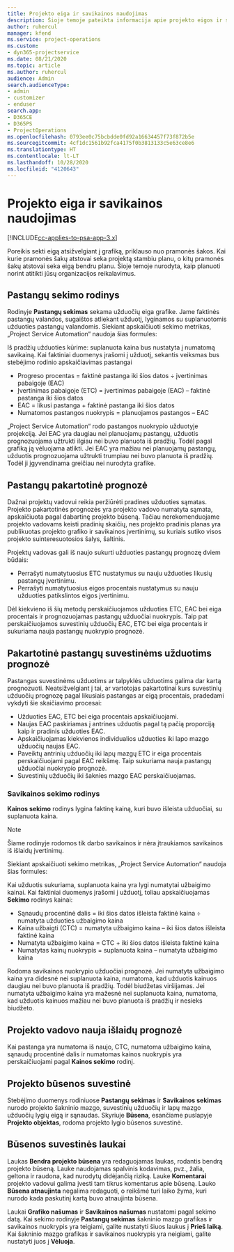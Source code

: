 ```yaml
---
title: Projekto eiga ir savikainos naudojimas
description: Šioje temoje pateikta informacija apie projekto eigos ir sąnaudų sekimą.
author: ruhercul
manager: kfend
ms.service: project-operations
ms.custom:
- dyn365-projectservice
ms.date: 08/21/2020
ms.topic: article
ms.author: ruhercul
audience: Admin
search.audienceType:
- admin
- customizer
- enduser
search.app:
- D365CE
- D365PS
- ProjectOperations
ms.openlocfilehash: 0793ee0c75bcbdde0fd92a16634457f73f872b5e
ms.sourcegitcommit: 4cf1dc1561b92fca4175f0b3813133c5e63ce8e6
ms.translationtype: HT
ms.contentlocale: lt-LT
ms.lasthandoff: 10/28/2020
ms.locfileid: "4120643"
---
```

# <a name="project-progress-and-cost-consumption"></a>Projekto eiga ir savikainos naudojimas

[!INCLUDE[cc-applies-to-psa-app-3.x](../includes/cc-applies-to-psa-app-3x.md)]

Poreikis sekti eigą atsižvelgiant į grafiką, priklauso nuo pramonės šakos. Kai kurie pramonės šakų atstovai seka projektą stambiu planu, o kitų pramonės šakų atstovai seka eigą bendru planu. Šioje temoje nurodyta, kaip planuoti norint atitikti jūsų organizacijos reikalavimus.

## <a name="effort-tracking-view"></a>Pastangų sekimo rodinys

Rodinyje **Pastangų sekimas** sekama užduočių eiga grafike. Jame faktinės pastangų valandos, sugaištos atliekant užduotį, lyginamos su suplanuotomis užduoties pastangų valandomis. Siekiant apskaičiuoti sekimo metrikas, „Project Service Automation“ naudoja šias formules:

Iš pradžių užduoties kūrime: suplanuota kaina bus nustatyta į numatomą savikainą. Kai faktiniai duomenys įrašomi į užduotį, sekantis veiksmas bus stebėjimo rodinio apskaičiavimas pastangai

- Progreso procentas = faktinė pastanga iki šios datos ÷ įvertinimas pabaigoje (EAC) 
- Įvertinimas pabaigoje (ETC) = įvertinimas pabaigoje (EAC) – faktinė pastanga iki šios datos 
- EAC = likusi pastanga + faktinė pastanga iki šios datos 
- Numatomos pastangos nuokrypis = planuojamos pastangos – EAC

„Project Service Automation“ rodo pastangos nuokrypio užduotyje projekciją. Jei EAC yra daugiau nei planuojamų pastangų, užduotis prognozuojama užtrukti ilgiau nei buvo planuota iš pradžių. Todėl pagal grafiką ją vėluojama atlikti. Jei EAC yra mažiau nei planuojamų pastangų, užduotis prognozuojama užtrukti trumpiau nei buvo planuota iš pradžių. Todėl ji įgyvendinama greičiau nei nurodyta grafike.

## <a name="reprojecting-effort"></a>Pastangų pakartotinė prognozė

Dažnai projektų vadovui reikia peržiūrėti pradines užduoties sąmatas. Projekto pakartotinės prognozės yra projekto vadovo numatyta sąmata, apskaičiuota pagal dabartinę projekto būseną. Tačiau nerekomenduojame projekto vadovams keisti pradinių skaičių, nes projekto pradinis planas yra publikuotas projekto grafiko ir savikainos įvertinimų, su kuriais sutiko visos projekto suinteresuotosios šalys, šaltinis.

Projektų vadovas gali iš naujo sukurti užduoties pastangų prognozę dviem būdais:

- Perrašyti numatytuosius ETC nustatymus su nauju užduoties likusių pastangų įvertinimu. 
- Perrašyti numatytuosius eigos procentais nustatymus su nauju užduoties patikslintos eigos įvertinimu.

Dėl kiekvieno iš šių metodų perskaičiuojamos užduoties ETC, EAC bei eiga procentais ir prognozuojamas pastangų užduočiai nuokrypis. Taip pat perskaičiuojamos suvestinių užduočių EAC, ETC bei eiga procentais ir sukuriama nauja pastangų nuokrypio prognozė.

## <a name="reprojection-of-effort-on-summary-tasks"></a>Pakartotinė pastangų suvestinėms užduotims prognozė

Pastangas suvestinėms užduotims ar talpyklės užduotims galima dar kartą prognozuoti. Neatsižvelgiant į tai, ar vartotojas pakartotinai kurs suvestinių užduočių prognozę pagal likusiais pastangas ar eigą procentais, pradedami vykdyti šie skaičiavimo procesai:

- Užduoties EAC, ETC bei eiga procentais apskaičiuojami.
- Naujas EAC paskiriamas į antrines užduotis pagal tą pačią proporciją kaip ir pradinis užduoties EAC.
- Apskaičiuojamas kiekvienos individualios užduoties iki lapo mazgo užduočių naujas EAC. 
- Paveiktų antrinių užduočių iki lapų mazgų ETC ir eiga procentais perskaičiuojami pagal EAC reikšmę. Taip sukuriama nauja pastangų užduočiai nuokrypio prognozė. 
- Suvestinių užduočių iki šaknies mazgo EAC perskaičiuojamas.

### <a name="cost-tracking-view"></a>Savikainos sekimo rodinys 

**Kainos sekimo** rodinys lygina faktinę kainą, kuri buvo išleista užduočiai, su suplanuota kaina. 

> [!NOTE]
> Šiame rodinyje rodomos tik darbo savikainos ir nėra įtraukiamos savikainos iš išlaidų įvertinimų. 

Siekiant apskaičiuoti sekimo metrikas, „Project Service Automation“ naudoja šias formules:

Kai užduotis sukuriama, suplanuota kaina yra lygi numatytai užbaigimo kainai. Kai faktiniai duomenys įrašomi į užduotį, toliau apskaičiuojamas **Sekimo** rodinys kainai:

 - Sąnaudų procentinė dalis = iki šios datos išleista faktinė kaina ÷ numatyta užduoties užbaigimo kaina
 - Kaina užbaigti (CTC) = numatyta užbaigimo kaina – iki šios datos išleista faktinė kaina
 - Numatyta užbaigimo kaina = CTC + iki šios datos išleista faktinė kaina
 - Numatytas kainų nuokrypis = suplanuota kaina – numatyta užbaigimo kaina

Rodoma savikainos nuokrypio užduočiai prognozė. Jei numatyta užbaigimo kaina yra didesnė nei suplanuota kaina, numatoma, kad užduotis kainuos daugiau nei buvo planuota iš pradžių. Todėl biudžetas viršijamas. Jei numatyta užbaigimo kaina yra mažesnė nei suplanuota kaina, numatoma, kad užduotis kainuos mažiau nei buvo planuota iš pradžių ir nesieks biudžeto. 

## <a name="project-managers-reprojection-of-cost"></a>Projekto vadovo nauja išlaidų prognozė

Kai pastanga yra numatoma iš naujo, CTC, numatoma užbaigimo kaina, sąnaudų procentinė dalis ir numatomas kainos nuokrypis yra perskaičiuojami pagal **Kainos sekimo** rodinį.

## <a name="project-status-summary"></a>Projekto būsenos suvestinė

Stebėjimo duomenys rodiniuose **Pastangų sekimas** ir **Savikainos sekimas** nurodo projekto šakninio mazgo, suvestinių užduočių ir lapų mazgo užduočių lygių eigą ir sąnaudas. Skyriuje **Būsena**, esančiame puslapyje **Projekto objektas**, rodoma projekto lygio būsenos suvestinė.

## <a name="status-summary-fields"></a>Būsenos suvestinės laukai

Laukas **Bendra projekto būsena** yra redaguojamas laukas, rodantis bendrą projekto būseną. Lauke naudojamas spalvinis kodavimas, pvz., žalia, geltona ir raudona, kad nurodytų didėjančią riziką. Lauke **Komentarai** projekto vadovui galima įvesti tam tikrus komentarus apie būseną. Lauko **Būsena atnaujinta** negalima redaguoti, o reikšmė turi laiko žyma, kuri nurodo kada paskutinį kartą buvo atnaujinta būsena.

Laukai **Grafiko našumas** ir **Savikainos našumas** nustatomi pagal sekimo datą. Kai sekimo rodinyje **Pastangų sekimas** šakninio mazgo grafikas ir savikainos nuokrypis yra teigiami, galite nustatyti šiuos laukus į **Prieš laiką**. Kai šakninio mazgo grafikas ir savikainos nuokrypis yra neigiami, galite nustatyti juos į **Vėluoja**.
